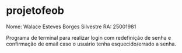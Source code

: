 # projetofeob
Nome: Walace Esteves Borges Silvestre
RA: 25001981

Programa de terminal para realizar login com redefinição de senha e confirmação de email caso o usuário tenha esquecido/errado a senha.
